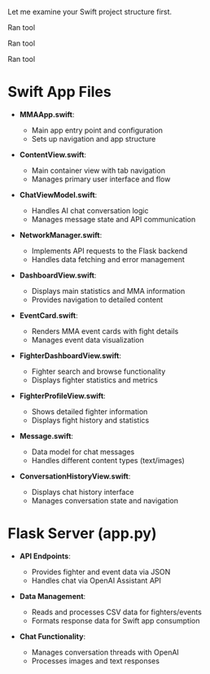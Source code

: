
Let me examine your Swift project structure first.

Ran tool


Ran tool


Ran tool

# Swift App Files
- **MMAApp.swift**: 
  - Main app entry point and configuration
  - Sets up navigation and app structure

- **ContentView.swift**: 
  - Main container view with tab navigation
  - Manages primary user interface and flow

- **ChatViewModel.swift**: 
  - Handles AI chat conversation logic
  - Manages message state and API communication 

- **NetworkManager.swift**: 
  - Implements API requests to the Flask backend
  - Handles data fetching and error management

- **DashboardView.swift**: 
  - Displays main statistics and MMA information
  - Provides navigation to detailed content

- **EventCard.swift**: 
  - Renders MMA event cards with fight details
  - Manages event data visualization

- **FighterDashboardView.swift**: 
  - Fighter search and browse functionality
  - Displays fighter statistics and metrics

- **FighterProfileView.swift**: 
  - Shows detailed fighter information
  - Displays fight history and statistics

- **Message.swift**: 
  - Data model for chat messages
  - Handles different content types (text/images)

- **ConversationHistoryView.swift**: 
  - Displays chat history interface
  - Manages conversation state and navigation

# Flask Server (app.py)
- **API Endpoints**: 
  - Provides fighter and event data via JSON
  - Handles chat via OpenAI Assistant API

- **Data Management**: 
  - Reads and processes CSV data for fighters/events
  - Formats response data for Swift app consumption

- **Chat Functionality**: 
  - Manages conversation threads with OpenAI
  - Processes images and text responses
